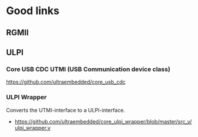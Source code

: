 # Good links

## RGMII


## ULPI
### Core USB CDC UTMI (USB Communication device class)
https://github.com/ultraembedded/core_usb_cdc

### ULPI Wrapper
Converts the UTMI-interface to a ULPI-interface.

- https://github.com/ultraembedded/core_ulpi_wrapper/blob/master/src_v/ulpi_wrapper.v